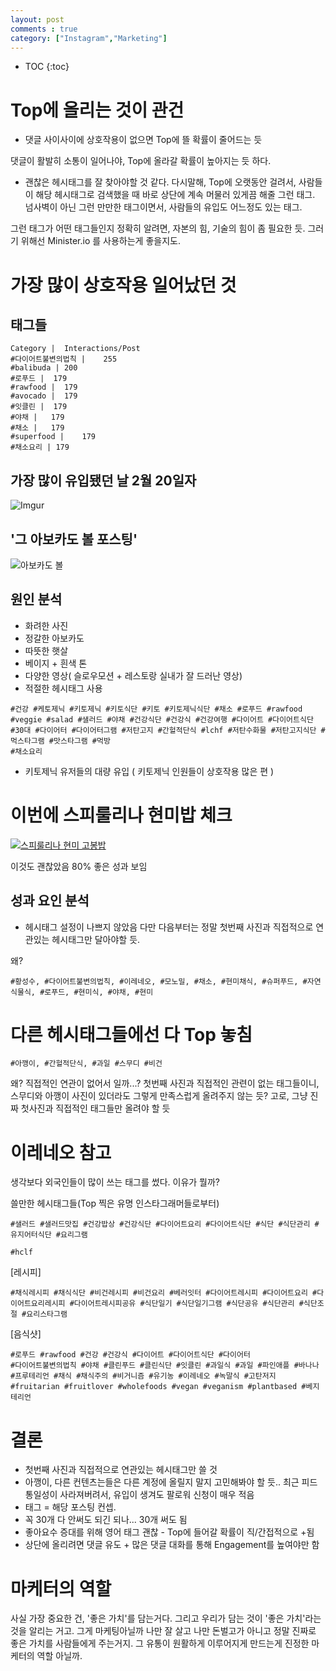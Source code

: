 ```yaml
---
layout: post
comments : true
category: ["Instagram","Marketing"]
---
```

* TOC
{:toc}

# Top에 올리는 것이 관건

- 댓글 사이사이에 상호작용이 없으면 Top에 뜰 확률이 줄어드는 듯

댓글이 활발히 소통이 일어나야, Top에 올라갈 확률이 높아지는 듯 하다.

- 괜찮은 헤시태그를 잘 찾아야할 것 같다.
다시말해, Top에 오랫동안 걸려서, 사람들이 해당 헤시태그로 검색했을 때 바로 상단에 계속 머물러 있게끔 해줄 그런 태그.
넘사벽이 아닌 그런 만만한 태그이면서, 사람들의 유입도 어느정도 있는 태그.

그런 태그가 어떤 태그들인지 정확히 알려면, 자본의 힘, 기술의 힘이 좀 필요한 듯.
그러기 위해선 Minister.io 를 사용하는게 좋을지도.



# 가장 많이 상호작용 일어났던 것

## 태그들
```
Category |	Interactions/Post
#다이어트불변의법칙 |	255
#balibuda |	200
#로푸드 |	179
#rawfood |	179
#avocado |	179
#잇클린 |	179
#야채 |	179
#채소 |	179
#superfood |	179
#채소요리 |	179
```

## 가장 많이 유입됐던 날 2월 20일자
![Imgur](https://i.imgur.com/jzTyv39.jpg)

## '그 아보카도 볼 포스팅'

![아보카도 볼](https://scontent-sin6-1.cdninstagram.com/vp/8e82d8c0564a40539db5c4c8352faa55/5D2D6833/t51.2885-15/e35/s1080x1080/51078414_379155912870420_7280729413555662789_n.jpg?_nc_ht=scontent-sin6-1.cdninstagram.com&_nc_cat=100)

## 원인 분석

- 화려한 사진
- 정갈한 아보카도
- 따뜻한 햇살
- 베이지 + 흰색 톤
- 다양한 영상( 슬로우모션 + 레스토랑 실내가 잘 드러난 영상)
- 적절한 헤시태그 사용

```
#건강 #케토제닉 #키토제닉 #키토식단 #키토 #키토제닉식단 #채소 #로푸드 #rawfood #veggie #salad #샐러드 #야채 #건강식단 #건강식 #건강여행 #다이어트 #다이어트식단 #30대 #다이어터 #다이어터그램 #저탄고지 #간헐적단식 #lchf #저탄수화물 #저탄고지식단 #먹스타그램 #맛스타그램 #먹방 
#채소요리
```
- 키토제닉 유저들의 대량 유입 ( 키토제닉 인원들이 상호작용 많은 편 )

# 이번에 스피룰리나 현미밥 체크

[![스피룰리나 현미 고봉밥](https://scontent-sin6-1.cdninstagram.com/vp/003ec8dff83ef0221f216d8b0d60b4d1/5D1C554B/t51.2885-15/e35/s1080x1080/53347724_529669860893666_7700566872071853691_n.jpg?_nc_ht=scontent-sin6-1.cdninstagram.com&_nc_cat=102)](https://www.instagram.com/p/BvT21-CASCL/)

이것도 괜찮았음 80% 좋은 성과 보임

## 성과 요인 분석

- 헤시태그 설정이 나쁘지 않았음
다만 다음부터는 정말 첫번째 사진과 직접적으로 연관있는 헤시태그만 달아야할 듯.

왜? 
```
#황성수, #다이어트불변의법칙, #이레네오, #모노밀, #채소, #현미채식, #슈퍼푸드, #자연식물식, #로푸드, #현미식, #야채, #현미
```

# 다른 헤시태그들에선 다 Top 놓침

```
#아깽이, #간헐적단식, #과일 #스무디 #비건
```

왜?
직접적인 연관이 없어서 일까...? 첫번째 사진과 직접적인 관련이 없는 태그들이니, 스무디와 아깽이 사진이 있더라도 그렇게 만족스럽게 올려주지 않는 듯?
고로, 그냥 진짜 첫사진과 직접적인 태그들만 올려야 할 듯


# 이레네오 참고

생각보다 외국인들이 많이 쓰는 태그를 썼다.
이유가 뭘까?


쓸만한 헤시태그들(Top 찍은 유명 인스타그래머들로부터)


```
#샐러드 #샐러드맛집 #건강밥상 #건강식단 #다이어트요리 #다이어트식단 #식단 #식단관리 #유지어터식단 #요리그램

#hclf 
```

[레시피]
```
#채식레시피 #채식식단 #비건레시피 #비건요리 #베러잇터 #다이어트레시피 #다이어트요리 #다이어트요리레시피 #다이어트레시피공유 #식단일기 #식단일기그램 #식단공유 #식단관리 #식단조절 #요리스타그램
```

[음식샷]
```
#로푸드 #rawfood #건강 #건강식 #다이어트 #다이어트식단 #다이어터 
#다이어트불변의법칙 #야채 #클린푸드 #클린식단 #잇클린 #과일식 #과일 #파인애플 #바나나 #프루테리언 #채식 #채식주의 #비거니즘 #유기농 #이레네오 #녹말식 #고탄저지 #fruitarian #fruitlover #wholefoods #vegan #veganism #plantbased #베지테리언  
```



# 결론

- 첫번째 사진과 직접적으로 연관있는 헤시태그만 쓸 것
- 아깽이, 다른 컨텐츠는들은 다른 계정에 올릴지 말지 고민해봐야 할 듯.. 최근 피드 통일성이 사라져버려서, 유입이 생겨도 팔로워 신청이 매우 적음 
- 태그 = 해당 포스팅 컨셉. 
- 꼭 30개 다 안써도 되긴 되나... 30개 써도 됨
- 좋아요수 증대를 위해 영어 태그 괜찮 - Top에 들어갈 확률이 직/간접적으로 +됨
- 상단에 올리려면 댓글 유도 + 많은 댓글 대화를 통해 Engagement를 높여야만 함

# 마케터의 역할

사실 가장 중요한 건, '좋은 가치'를 담는거다. 그리고 우리가 담는 것이 '좋은 가치'라는 것을 알리는 거고.
그게 마케팅아닐까
나만 잘 살고 나만 돈벌고가 아니고
정말 진짜로 좋은 가치를 사람들에게 주는거지.
그 유통이 원활하게 이루어지게 만드는게 진정한 마케터의 역할 아닐까.

